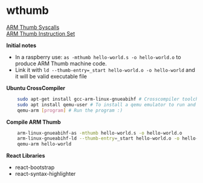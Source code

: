 # wthumb
[ARM Thumb Syscalls](https://syscalls.w3challs.com/?arch=arm_thumb)  
[ARM Thumb Instruction Set](https://developer.arm.com/documentation/ddi0210/c/Introduction/Instruction-set-summary/Thumb-instruction-summary?lang=en)  

**Initial notes**
* In a raspberry use: `as -mthumb hello-world.s -o hello-world.o` to produce ARM Thumb machine code.
* Link it with `ld --thumb-entry=_start hello-world.o -o hello-world` and it will be valid executable file

**Ubuntu CrossCompiler**
```sh
    sudo apt-get install gcc-arm-linux-gnueabihf # Crosscompiler toolchain
    sudo apt install qemu-user # To install a qemu emulator to run and test the compiled files
    qemu-arm [program] # Run the program :)
```
**Compile ARM Thumb**
```sh
    arm-linux-gnueabihf-as -mthumb hello-world.s -o hello-world.o
    arm-linux-gnueabihf-ld --thumb-entry=_start hello-world.o -o hello-world.exe
    qemu-arm hello-world
```

**React Libraries**
* react-bootstrap
* react-syntax-highlighter

